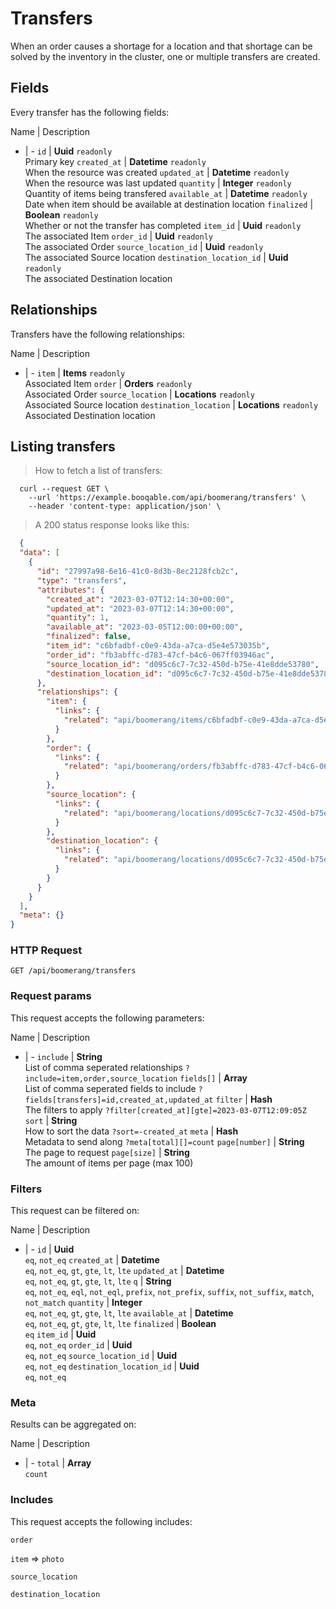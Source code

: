 # Transfers

When an order causes a shortage for a location and that shortage can be solved by the inventory in the cluster, one or multiple transfers are created.

## Fields
Every transfer has the following fields:

Name | Description
- | -
`id` | **Uuid** `readonly`<br>Primary key
`created_at` | **Datetime** `readonly`<br>When the resource was created
`updated_at` | **Datetime** `readonly`<br>When the resource was last updated
`quantity` | **Integer** `readonly`<br>Quantity of items being transfered
`available_at` | **Datetime** `readonly`<br>Date when item should be available at destination location
`finalized` | **Boolean** `readonly`<br>Whether or not the transfer has completed
`item_id` | **Uuid** `readonly`<br>The associated Item
`order_id` | **Uuid** `readonly`<br>The associated Order
`source_location_id` | **Uuid** `readonly`<br>The associated Source location
`destination_location_id` | **Uuid** `readonly`<br>The associated Destination location


## Relationships
Transfers have the following relationships:

Name | Description
- | -
`item` | **Items** `readonly`<br>Associated Item
`order` | **Orders** `readonly`<br>Associated Order
`source_location` | **Locations** `readonly`<br>Associated Source location
`destination_location` | **Locations** `readonly`<br>Associated Destination location


## Listing transfers



> How to fetch a list of transfers:

```shell
  curl --request GET \
    --url 'https://example.booqable.com/api/boomerang/transfers' \
    --header 'content-type: application/json' \
```

> A 200 status response looks like this:

```json
  {
  "data": [
    {
      "id": "27997a98-6e16-41c0-8d3b-8ec2128fcb2c",
      "type": "transfers",
      "attributes": {
        "created_at": "2023-03-07T12:14:30+00:00",
        "updated_at": "2023-03-07T12:14:30+00:00",
        "quantity": 1,
        "available_at": "2023-03-05T12:00:00+00:00",
        "finalized": false,
        "item_id": "c6bfadbf-c0e9-43da-a7ca-d5e4e573035b",
        "order_id": "fb3abffc-d783-47cf-b4c6-067ff03946ac",
        "source_location_id": "d095c6c7-7c32-450d-b75e-41e8dde53780",
        "destination_location_id": "d095c6c7-7c32-450d-b75e-41e8dde53780"
      },
      "relationships": {
        "item": {
          "links": {
            "related": "api/boomerang/items/c6bfadbf-c0e9-43da-a7ca-d5e4e573035b"
          }
        },
        "order": {
          "links": {
            "related": "api/boomerang/orders/fb3abffc-d783-47cf-b4c6-067ff03946ac"
          }
        },
        "source_location": {
          "links": {
            "related": "api/boomerang/locations/d095c6c7-7c32-450d-b75e-41e8dde53780"
          }
        },
        "destination_location": {
          "links": {
            "related": "api/boomerang/locations/d095c6c7-7c32-450d-b75e-41e8dde53780"
          }
        }
      }
    }
  ],
  "meta": {}
}
```

### HTTP Request

`GET /api/boomerang/transfers`

### Request params

This request accepts the following parameters:

Name | Description
- | -
`include` | **String** <br>List of comma seperated relationships `?include=item,order,source_location`
`fields[]` | **Array** <br>List of comma seperated fields to include `?fields[transfers]=id,created_at,updated_at`
`filter` | **Hash** <br>The filters to apply `?filter[created_at][gte]=2023-03-07T12:09:05Z`
`sort` | **String** <br>How to sort the data `?sort=-created_at`
`meta` | **Hash** <br>Metadata to send along `?meta[total][]=count`
`page[number]` | **String** <br>The page to request
`page[size]` | **String** <br>The amount of items per page (max 100)


### Filters

This request can be filtered on:

Name | Description
- | -
`id` | **Uuid** <br>`eq`, `not_eq`
`created_at` | **Datetime** <br>`eq`, `not_eq`, `gt`, `gte`, `lt`, `lte`
`updated_at` | **Datetime** <br>`eq`, `not_eq`, `gt`, `gte`, `lt`, `lte`
`q` | **String** <br>`eq`, `not_eq`, `eql`, `not_eql`, `prefix`, `not_prefix`, `suffix`, `not_suffix`, `match`, `not_match`
`quantity` | **Integer** <br>`eq`, `not_eq`, `gt`, `gte`, `lt`, `lte`
`available_at` | **Datetime** <br>`eq`, `not_eq`, `gt`, `gte`, `lt`, `lte`
`finalized` | **Boolean** <br>`eq`
`item_id` | **Uuid** <br>`eq`, `not_eq`
`order_id` | **Uuid** <br>`eq`, `not_eq`
`source_location_id` | **Uuid** <br>`eq`, `not_eq`
`destination_location_id` | **Uuid** <br>`eq`, `not_eq`


### Meta

Results can be aggregated on:

Name | Description
- | -
`total` | **Array** <br>`count`


### Includes

This request accepts the following includes:

`order`


`item` => 
`photo`




`source_location`


`destination_location`





